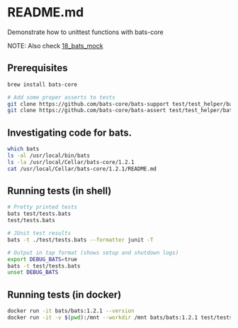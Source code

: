 # README.md
Demonstrate how to unittest functions with bats-core

NOTE: Also check [18_bats_mock](../18_bats_mock/README.md)

## Prerequisites
```sh
brew install bats-core

# Add some proper asserts to tests
git clone https://github.com/bats-core/bats-support test/test_helper/bats-support
git clone https://github.com/bats-core/bats-assert test/test_helper/bats-assert  
```

## Investigating code for bats. 
```sh
which bats
ls -al /usr/local/bin/bats   
ls -la /usr/local/Cellar/bats-core/1.2.1
cat /usr/local/Cellar/bats-core/1.2.1/README.md     
```

## Running tests (in shell)
```sh
# Pretty printed tests
bats test/tests.bats 
test/tests.bats 

# JUnit test results
bats -t ./test/tests.bats --formatter junit -T

# Output in tap format (shows setup and shutdown logs)
export DEBUG_BATS=true  
bats -t test/tests.bats 
unset DEBUG_BATS
```

## Running tests (in docker)
```sh
docker run -it bats/bats:1.2.1 --version
docker run -it -v $(pwd):/mnt --workdir /mnt bats/bats:1.2.1 test/tests.bats         
```
